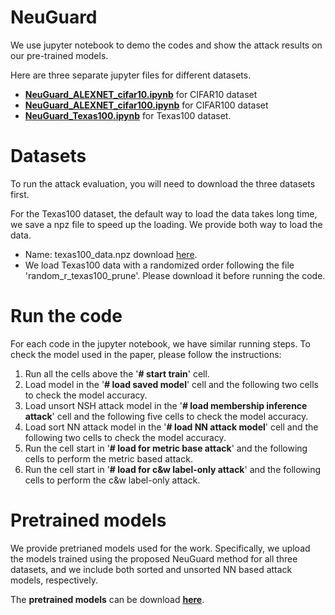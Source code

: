 # NeuGuard

We use jupyter notebook to demo the codes and show the attack results on our pre-trained models.

Here are three separate jupyter files for different datasets.

- **[NeuGuard_ALEXNET_cifar10.ipynb](./NeuGuard_ALEXNET_cifar10.ipynb)** for CIFAR10 dataset
- **[NeuGuard_ALEXNET_cifar100.ipynb](./NeuGuard_ALEXNET_cifar100.ipynb)** for CIFAR100 dataset
- **[NeuGuard_Texas100.ipynb](./NeuGuard_Texas100.ipynb)** for Texas100 dataset.


# Datasets
To run the attack evaluation, you will need to download the three datasets first.

For the Texas100 dataset, the default way to load the data takes long time, we save a npz file to speed up the loading. We provide both way to load the data.
- Name: texas100_data.npz download [here](https://drive.google.com/file/d/1G9-oWyLqiSTDuB2ku6xYY7MVWOur6OOA/view?usp=sharing).
- We load Texas100 data with a randomized order following the file 'random_r_texas100_prune'. Please download it before running the code.



# Run the code

For each code in the jupyter notebook, we have similar running steps.
To check the model used in the paper, please follow the instructions:
1. Run all the cells above the '**# start train**' cell.
2. Load model in the '**# load saved model**' cell and the following two cells to check the model accuracy.
3. Load unsort NSH attack model in the '**# load membership inference attack**' cell and the following five cells to check the model accuracy.
4. Load sort NN attack model in the '**# load NN attack model**' cell and the following two cells to check the model accuracy.
5. Run the cell start in '**# load for metric base attack**' and the following cells to perform the metric based attack.
6. Run the cell start in '**# load for c&w label-only attack**' and the following cells to perform the c&w label-only attack.

# Pretrained models 

We provide pretrianed models used for the work. Specifically, we upload the models trained using the proposed NeuGuard method for all three datasets, and we include both sorted and unsorted NN based attack models, respectively.

The **pretrained models** can be download **[here](https://drive.google.com/drive/folders/1qjPOpicHpCoKcdmL2Iko5f7P6ho5MrIq?usp=sharing)**.

